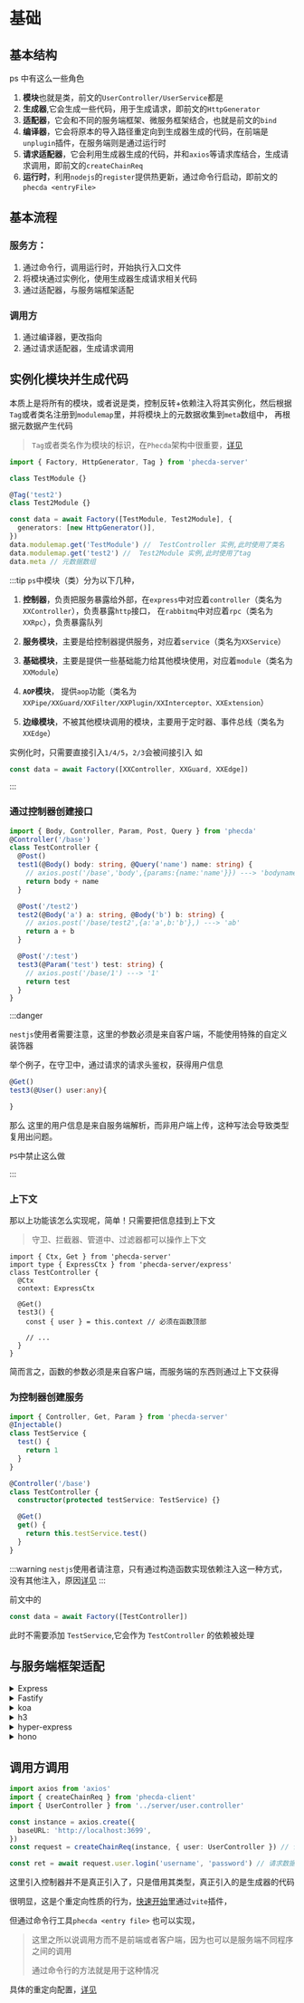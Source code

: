 # 基础

## 基本结构

ps 中有这么一些角色

1. **模块**也就是类，前文的`UserController/UserService`都是
2. **生成器**,它会生成一些代码，用于生成请求，即前文的`HttpGenerator`
3. **适配器**，它会和不同的服务端框架、微服务框架结合，也就是前文的`bind`
4. **编译器**，它会将原本的导入路径重定向到生成器生成的代码，在前端是`unplugin`插件，在服务端则是通过运行时
5. **请求适配器**，它会利用生成器生成的代码，并和`axios`等请求库结合，生成请求调用，即前文的`createChainReq`
6. **运行时**，利用`nodejs`的`register`提供热更新，通过命令行启动，即前文的`phecda <entryFile>`

## 基本流程

### 服务方：

1. 通过命令行，调用运行时，开始执行入口文件
2. 将模块通过实例化，使用生成器生成请求相关代码
3. 通过适配器，与服务端框架适配

### 调用方

1. 通过编译器，更改指向
2. 通过请求适配器，生成请求调用

## 实例化模块并生成代码

本质上是将所有的模块，或者说是类，控制反转+依赖注入将其实例化，然后根据`Tag`或者类名注册到`modulemap`里，并将模块上的元数据收集到`meta`数组中，
再根据元数据产生代码

> `Tag`或者类名作为模块的标识，在`Phecda`架构中很重要，[详见](./advance/module.md#模块覆盖)

```ts
import { Factory, HttpGenerator, Tag } from 'phecda-server'

class TestModule {}

@Tag('test2')
class Test2Module {}

const data = await Factory([TestModule, Test2Module], {
  generators: [new HttpGenerator()],
})
data.modulemap.get('TestModule') //  TestController 实例,此时使用了类名
data.modulemap.get('test2') //  Test2Module 实例,此时使用了tag
data.meta // 元数据数组
```

:::tip
`ps`中模块（类）分为以下几种，

1. **控制器**，负责把服务暴露给外部，在`express`中对应着`controller`（类名为`XXController`），负责暴露`http`接口，
   在`rabbitmq`中对应着`rpc`（类名为`XXRpc`），负责暴露队列

2. **服务模块**，主要是给控制器提供服务，对应着`service`（类名为`XXService`）
3. **基础模块**，主要是提供一些基础能力给其他模块使用，对应着`module`（类名为`XXModule`）
4. **`AOP`模块**， 提供`aop`功能（类名为`XXPipe/XXGuard/XXFilter/XXPlugin/XXInterceptor、XXExtension`）
5. **边缘模块**，不被其他模块调用的模块，主要用于定时器、事件总线（类名为`XXEdge`）

实例化时，只需要直接引入`1/4/5`，`2/3`会被间接引入
如

```ts
const data = await Factory([XXController, XXGuard, XXEdge])
```

:::

### 通过控制器创建接口

```ts
import { Body, Controller, Param, Post, Query } from 'phecda'
@Controller('/base')
class TestController {
  @Post()
  test1(@Body() body: string, @Query('name') name: string) {
    // axios.post('/base','body',{params:{name:'name'}}) ---> 'bodyname'
    return body + name
  }

  @Post('/test2')
  test2(@Body('a') a: string, @Body('b') b: string) {
    // axios.post('/base/test2',{a:'a',b:'b'},) ---> 'ab'
    return a + b
  }

  @Post('/:test')
  test3(@Param('test') test: string) {
    // axios.post('/base/1') ---> '1'
    return test
  }
}
```

:::danger

`nestjs`使用者需要注意，这里的参数必须是来自客户端，不能使用特殊的自定义装饰器

举个例子，在守卫中，通过请求的请求头鉴权，获得用户信息

```ts
@Get()
test3(@User() user:any){

}
```

那么 这里的用户信息是来自服务端解析，而非用户端上传，这种写法会导致类型复用出问题。

`PS`中禁止这么做

:::

### 上下文

那以上功能该怎么实现呢，简单！只需要把信息挂到上下文

> 守卫、拦截器、管道中、过滤器都可以操作上下文

```ts{9}
import { Ctx, Get } from 'phecda-server'
import type { ExpressCtx } from 'phecda-server/express'
class TestController {
  @Ctx
  context: ExpressCtx

  @Get()
  test3() {
    const { user } = this.context // 必须在函数顶部

    // ...
  }
}
```

简而言之，函数的参数必须是来自客户端，而服务端的东西则通过上下文获得

### 为控制器创建服务

```ts
import { Controller, Get, Param } from 'phecda-server'
@Injectable()
class TestService {
  test() {
    return 1
  }
}

@Controller('/base')
class TestController {
  constructor(protected testService: TestService) {}

  @Get()
  get() {
    return this.testService.test()
  }
}
```

:::warning
`nestjs`使用者请注意，只有通过构造函数实现依赖注入这一种方式，没有其他注入，原因[详见](./other/compare.md)
:::

前文中的

```ts
const data = await Factory([TestController])
```

此时不需要添加 `TestService`,它会作为 `TestController` 的依赖被处理

## 与服务端框架适配

<details>
<summary>Express</summary>

```ts
import { bind } from 'phecda-server/express'

// ..

const router = express.Router()
bind(router, data) // work for router
```

</details>

<details>
<summary>Fastify</summary>

```ts
import { bind } from 'phecda-server/fastify'
const app = Fastify({
  logger: true,
})

bind(app, data)
```

</details>

<details>
<summary>koa</summary>

```ts
import { bind } from 'phecda-server/koa'

// ..
const router = new Router()
bind(router, data)
```

</details>
<details>
<summary>h3</summary>

```ts
import { bind } from 'phecda-server/h3'

const router = createRouter()
bind(router, data)
```

</details>

<details>
<summary>hyper-express</summary>

```ts
import { bind } from 'phecda-server/hyper-express'
// ..
const router = new HyperExpress.Router()
bind(router, data)
```

</details>

<details>
<summary>hono</summary>

```ts
import { bind } from 'phecda-server/hono'
// ..

const router = new Hono()
bind(router, data)
```

</details>

## 调用方调用

```ts
import axios from 'axios'
import { createChainReq } from 'phecda-client'
import { UserController } from '../server/user.controller'

const instance = axios.create({
  baseURL: 'http://localhost:3699',
})
const request = createChainReq(instance, { user: UserController }) // 包装axios实例

const ret = await request.user.login('username', 'password') // 请求数据
```

这里引入控制器并不是真正引入了，只是借用其类型，真正引入的是生成器的代码

很明显，这是个重定向性质的行为，[快速开始](./quick-start.md)里通过`vite`插件，

但通过命令行工具`phecda <entry file>` 也可以实现，

> 这里之所以说调用方而不是前端或者客户端，因为也可以是服务端不同程序之间的调用
>
> 通过命令行的方法就是用于这种情况

具体的重定向配置，[详见](./advance/command.md)


